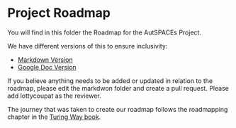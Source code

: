 # Project Roadmap

You will find in this folder the Roadmap for the AutSPACEs Project. 

We have different versions of this to ensure inclusivity:
  - [Markdown Version](roadmap.md)
  - [Google Doc Version](https://docs.google.com/document/d/1M-HabZ99V6OB9Z3hVpcE1YzQF6bod-qFK-fca1dTGc8/edit?usp=sharing)

If you believe anything needs to be added or updated in relation to the roadmap, please edit the markdwon folder and create a pull request. 
Please add lottycoupat as the reviewer.  

The journey that was taken to create our roadmap follows the roadmapping chapter in the [Turing Way book](https://the-turing-way.netlify.app/project-design/project-repo/project-repo-roadmapping.html?highlight=roadmapping). 

